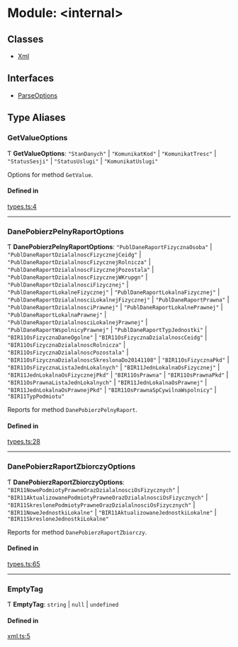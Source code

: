 # Module: \<internal\>

## Classes

- [Xml](../classes/internal_.Xml.md)

## Interfaces

- [ParseOptions](../interfaces/internal_.ParseOptions.md)

## Type Aliases

### GetValueOptions

Ƭ **GetValueOptions**: ``"StanDanych"`` \| ``"KomunikatKod"`` \| ``"KomunikatTresc"`` \| ``"StatusSesji"`` \| ``"StatusUslugi"`` \| ``"KomunikatUslugi"``

Options for method `GetValue`.

#### Defined in

[types.ts:4](https://github.com/pawel-id/bir1/blob/1ce2a01/src/types.ts#L4)

___

### DanePobierzPelnyRaportOptions

Ƭ **DanePobierzPelnyRaportOptions**: ``"PublDaneRaportFizycznaOsoba"`` \| ``"PublDaneRaportDzialalnoscFizycznejCeidg"`` \| ``"PublDaneRaportDzialalnoscFizycznejRolnicza"`` \| ``"PublDaneRaportDzialalnoscFizycznejPozostala"`` \| ``"PublDaneRaportDzialalnoscFizycznejWKrupgn"`` \| ``"PublDaneRaportDzialalnosciFizycznej"`` \| ``"PublDaneRaportLokalneFizycznej"`` \| ``"PublDaneRaportLokalnaFizycznej"`` \| ``"PublDaneRaportDzialalnosciLokalnejFizycznej"`` \| ``"PublDaneRaportPrawna"`` \| ``"PublDaneRaportDzialalnosciPrawnej"`` \| ``"PublDaneRaportLokalnePrawnej"`` \| ``"PublDaneRaportLokalnaPrawnej"`` \| ``"PublDaneRaportDzialalnosciLokalnejPrawnej"`` \| ``"PublDaneRaportWspolnicyPrawnej"`` \| ``"PublDaneRaportTypJednostki"`` \| ``"BIR11OsFizycznaDaneOgolne"`` \| ``"BIR11OsFizycznaDzialalnoscCeidg"`` \| ``"BIR11OsFizycznaDzialalnoscRolnicza"`` \| ``"BIR11OsFizycznaDzialalnoscPozostala"`` \| ``"BIR11OsFizycznaDzialalnoscSkreslonaDo20141108"`` \| ``"BIR11OsFizycznaPkd"`` \| ``"BIR11OsFizycznaListaJednLokalnych"`` \| ``"BIR11JednLokalnaOsFizycznej"`` \| ``"BIR11JednLokalnaOsFizycznejPkd"`` \| ``"BIR11OsPrawna"`` \| ``"BIR11OsPrawnaPkd"`` \| ``"BIR11OsPrawnaListaJednLokalnych"`` \| ``"BIR11JednLokalnaOsPrawnej"`` \| ``"BIR11JednLokalnaOsPrawnejPkd"`` \| ``"BIR11OsPrawnaSpCywilnaWspolnicy"`` \| ``"BIR11TypPodmiotu"``

Reports for method `DanePobierzPelnyRaport`.

#### Defined in

[types.ts:28](https://github.com/pawel-id/bir1/blob/1ce2a01/src/types.ts#L28)

___

### DanePobierzRaportZbiorczyOptions

Ƭ **DanePobierzRaportZbiorczyOptions**: ``"BIR11NowePodmiotyPrawneOrazDzialalnosciOsFizycznych"`` \| ``"BIR11AktualizowanePodmiotyPrawneOrazDzialalnosciOsFizycznych"`` \| ``"BIR11SkreslonePodmiotyPrawneOrazDzialalnosciOsFizycznych"`` \| ``"BIR11NoweJednostkiLokalne"`` \| ``"BIR11AktualizowaneJednostkiLokalne"`` \| ``"BIR11SkresloneJednostkiLokalne"``

Reports for method `DanePobierzRaportZbiorczy`.

#### Defined in

[types.ts:65](https://github.com/pawel-id/bir1/blob/1ce2a01/src/types.ts#L65)

___

### EmptyTag

Ƭ **EmptyTag**: `string` \| ``null`` \| `undefined`

#### Defined in

[xml.ts:5](https://github.com/pawel-id/bir1/blob/1ce2a01/src/xml.ts#L5)
